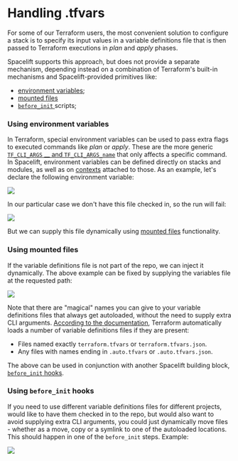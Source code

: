 # Handling .tfvars

For some of our Terraform users, the most convenient solution to configure a stack is to specify its input values in a variable definitions file that is then passed to Terraform executions in _plan_ and _apply_ phases.

Spacelift supports this approach, but does not provide a separate mechanism, depending instead on a combination of Terraform's built-in mechanisms and Spacelift-provided primitives like:

* [environment variables](../../concepts/configuration/environment.md#environment-variables);
* [mounted files](../../concepts/configuration/environment.md#mounted-files)
* [`before_init` ](../../concepts/configuration/runtime-configuration/#before_init-scripts)scripts;

### Using environment variables

In Terraform, special environment variables can be used to pass extra flags to executed commands like _plan_ or _apply_. These are the more generic [`TF_CLI_ARGS` __ and `TF_CLI_ARGS_name`](https://www.terraform.io/docs/cli/config/environment-variables.html#tf_cli_args-and-tf_cli_args_name) that only affects a specific command. In Spacelift, environment variables can be defined directly on stacks and modules, as well as on [contexts](../../concepts/configuration/context.md) attached to those. As an example, let's declare the following environment variable:

![](../../assets/screenshots/Environment_·_cube2222-testing-spacelift.png)

In our particular case we don't have this file checked in, so the run will fail:

![](../../assets/screenshots/Update_main_tf_·_cube2222-testing-spacelift.png)

But we can supply this file dynamically using [mounted files](../../concepts/configuration/environment.md#mounted-files) functionality.

### Using mounted files

If the variable definitions file is not part of the repo, we can inject it dynamically. The above example can be fixed by supplying the variables file at the requested path:

![](<../../assets/screenshots/Environment_·_cube2222-testing-spacelift (1).png>)

Note that there are "magical" names you can give to your variable definitions files that always get autoloaded, without the need to supply extra CLI arguments. [According to the documentation](https://www.terraform.io/docs/language/values/variables.html#variable-definitions-tfvars-files), Terraform automatically loads a number of variable definitions files if they are present:

* Files named exactly `terraform.tfvars` or `terraform.tfvars.json`.
* Any files with names ending in `.auto.tfvars` or `.auto.tfvars.json`.

The above can be used in conjunction with another Spacelift building block, [`before_init` hooks](../../concepts/configuration/runtime-configuration/#before_init-scripts).

### Using `before_init` hooks

If you need to use different variable definitions files for different projects, would like to have them checked in to the repo, but would also want to avoid supplying extra CLI arguments, you could just dynamically move files - whether as a move, copy or a symlink to one of the autoloaded locations. This should happen in one of the `before_init` steps. Example:

![](../../assets/screenshots/Edit_stack_·_cube2222-testing-spacelift.png)
